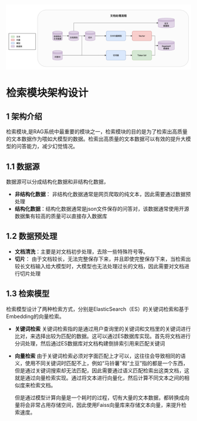 ![Alt text](assets/retrieval_module.png)

# 检索模块架构设计

## 1 架构介绍
检索模块,是RAG系统中最重要的模块之一，检索模块的目的是为了检索出高质量的文本数据作为喂如大模型的数据。检索出高质量的文本数据可以有效的提升大模型的问答能力，减少幻觉情况。
## 1.1 数据源
数据源可以分成结构化数据和非结构化数据，
- **非结构化数据**： 非结构化数据通常是网页爬取的纯文本，因此需要通过数据预处理
- **结构化数据**：结构化数据通常是json文件保存的问答对，该数据通常使用开源数据集有较高的质量可以直接存入数据库

## 1.2 数据预处理
- **文档清洗**：主要是对文档初步处理，去除一些特殊符号等。
- **切片**： 由于文档较长，无法完整保存下来，并且即使完整保存下来，当检索出较长文档输入给大模型时，大模型也无法处理过长的文档，因此需要对文档进行切片处理

## 1.3 检索模型
检索模型设计了两种检索方式，分别是ElasticSearch（ES）的关键词检索和基于Embedding的向量检索。
- **关键词检索** 关键词检索指的是通过用户查询里的关键词和文档里的关键词进行比对，来选择出较为匹配的数据。这可以通过ES数据库实现。首先将文档进行分词处理，然后通过ES数据库对文档构建倒排索引用来匹配关键词
- **向量检索** 由于关键词检索必须对字面匹配上才可以，这往往会导致相同的语义，使用不同关键词时匹配不上，例如“马铃薯”和“土豆”指的都是一个东西，但是通过关键词搜索却无法匹配，因此需要通过语义匹配检索出这类文档，这就是通过向量检索实现。通过将文本进行向量化，然后计算不同文本之间的相似度来检索文档。

    但是通过模型计算向量是一个耗时的过程，切有大量的文本数据，都转换成向量将会非常占用存储空间，因此使用Faiss向量库来存储文本向量，来提升检索速度。

